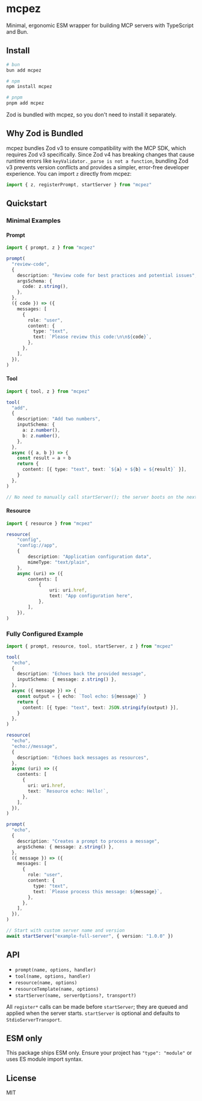 # mcpez

Minimal, ergonomic ESM wrapper for building MCP servers with TypeScript and Bun.

## Install

```bash
# bun
bun add mcpez

# npm
npm install mcpez

# pnpm
pnpm add mcpez
```

Zod is bundled with mcpez, so you don't need to install it separately.

## Why Zod is Bundled

mcpez bundles Zod v3 to ensure compatibility with the MCP SDK, which requires Zod v3 specifically. Since Zod v4 has breaking changes that cause runtime errors like `keyValidator._parse is not a function`, bundling Zod v3 prevents version conflicts and provides a simpler, error-free developer experience. You can import `z` directly from mcpez:

```ts
import { z, registerPrompt, startServer } from "mcpez"
```

## Quickstart

### Minimal Examples

#### Prompt

<!-- Source: tests/examples/prompt.poem.ts -->

```ts
import { prompt, z } from "mcpez"

prompt(
  "review-code",
  {
    description: "Review code for best practices and potential issues",
    argsSchema: {
      code: z.string(),
    },
  },
  ({ code }) => ({
    messages: [
      {
        role: "user",
        content: {
          type: "text",
          text: `Please review this code:\n\n${code}`,
        },
      },
    ],
  }),
)
```

#### Tool

<!-- Source: tests/examples/tool.minimal.ts -->

```ts
import { tool, z } from "mcpez"

tool(
  "add",
  {
    description: "Add two numbers",
    inputSchema: {
      a: z.number(),
      b: z.number(),
    },
  },
  async ({ a, b }) => {
    const result = a + b
    return {
      content: [{ type: "text", text: `${a} + ${b} = ${result}` }],
    }
  },
)

// No need to manually call startServer(); the server boots on the next tick.
```

#### Resource

<!-- Source: tests/examples/resource.minimal.ts -->

```ts
import { resource } from "mcpez"

resource(
    "config",
    "config://app",
    {
        description: "Application configuration data",
        mimeType: "text/plain",
    },
    async (uri) => ({
        contents: [
            {
                uri: uri.href,
                text: "App configuration here",
            },
        ],
    }),
)
```

### Fully Configured Example

<!-- Source: tests/examples/full.server.ts -->

```ts
import { prompt, resource, tool, startServer, z } from "mcpez"

tool(
  "echo",
  {
    description: "Echoes back the provided message",
    inputSchema: { message: z.string() },
  },
  async ({ message }) => {
    const output = { echo: `Tool echo: ${message}` }
    return {
      content: [{ type: "text", text: JSON.stringify(output) }],
    }
  },
)

resource(
  "echo",
  "echo://message",
  {
    description: "Echoes back messages as resources",
  },
  async (uri) => ({
    contents: [
      {
        uri: uri.href,
        text: `Resource echo: Hello!`,
      },
    ],
  }),
)

prompt(
  "echo",
  {
    description: "Creates a prompt to process a message",
    argsSchema: { message: z.string() },
  },
  ({ message }) => ({
    messages: [
      {
        role: "user",
        content: {
          type: "text",
          text: `Please process this message: ${message}`,
        },
      },
    ],
  }),
)

// Start with custom server name and version
await startServer("example-full-server", { version: "1.0.0" })
```

## API

- `prompt(name, options, handler)`
- `tool(name, options, handler)`
- `resource(name, options)`
- `resourceTemplate(name, options)`
- `startServer(name, serverOptions?, transport?)`

All `register*` calls can be made before `startServer`; they are queued and applied
when the server starts. `startServer` is optional and defaults to `StdioServerTransport`.

## ESM only

This package ships ESM only. Ensure your project has `"type": "module"` or uses
ES module import syntax.

## License

MIT

